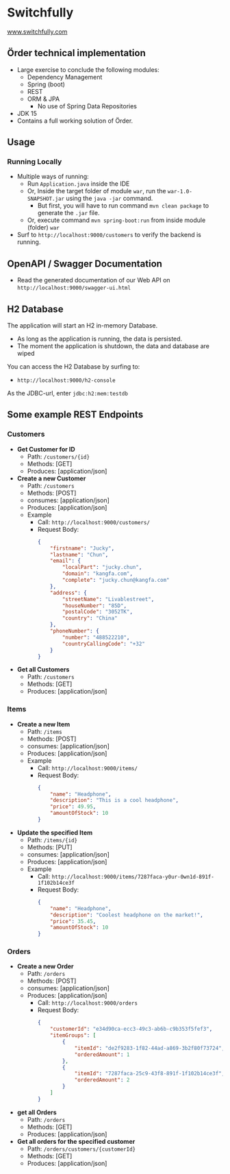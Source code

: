 # Switchfully

www.switchfully.com

## Örder technical implementation

-  Large exercise to conclude the following modules:
    - Dependency Management
    - Spring (boot)
    - REST
    - ORM & JPA
        - No use of Spring Data Repositories
- JDK 15
- Contains a full working solution of Örder.

## Usage

### Running Locally
- Multiple ways of running:
    - Run `Application.java` inside the IDE
    - Or, Inside the target folder of module `war`, run the `war-1.0-SNAPSHOT.jar` using the `java -jar` command.
        - But first, you will have to run command `mvn clean package` to generate the `.jar` file.
    - Or, execute command `mvn spring-boot:run` from inside module (folder) `war`
- Surf to `http://localhost:9000/customers` to verify the backend is running.

## OpenAPI / Swagger Documentation
- Read the generated documentation of our Web API on `http://localhost:9000/swagger-ui.html`

## H2 Database
The application will start an H2 in-memory Database. 
- As long as the application is running, the data is persisted.
- The moment the application is shutdown, the data and database are wiped

You can access the H2 Database by surfing to:
 - `http://localhost:9000/h2-console`
 
 As the JDBC-url, enter `jdbc:h2:mem:testdb`

## Some example REST Endpoints

### Customers
- **Get Customer for ID**
    - Path: `/customers/{id}`
    - Methods: [GET]
    - Produces: [application/json]
- **Create a new Customer**
    - Path: `/customers`
    - Methods: [POST]
    - consumes: [application/json]
    - Produces: [application/json]
    - Example
        - Call: `http://localhost:9000/customers/`
        - Request Body:
            ```json
            {
                "firstname": "Jucky",
                "lastname": "Chun",
                "email": {
                    "localPart": "jucky.chun",
                    "domain": "kangfa.com",
                    "complete": "jucky.chun@kangfa.com"
                },
                "address": {
                    "streetName": "Livablestreet",
                    "houseNumber": "85D",
                    "postalCode": "3052TK",
                    "country": "China"
                },
                "phoneNumber": {
                    "number": "488522210",
                    "countryCallingCode": "+32"
                }
            }
            ```
- **Get all Customers**
    - Path: `/customers`
    - Methods: [GET]
    - Produces: [application/json]

### Items
- **Create a new Item**
    - Path: `/items`
    - Methods: [POST]
    - consumes: [application/json]
    - Produces: [application/json]
    - Example 
        - Call: `http://localhost:9000/items/`
        - Request Body:
            ```json
            {
                "name": "Headphone",
                "description": "This is a cool headphone",
                "price": 49.95,
                "amountOfStock": 10
            }
            ```
- **Update the specified Item**
    - Path: `/items/{id}`
    - Methods: [PUT]
    - consumes: [application/json]
    - Produces: [application/json]
    - Example
        - Call: `http://localhost:9000/items/7287faca-y0ur-0wn1d-891f-1f102b14ce3f`
        - Request Body:
            ```json
            {
                "name": "Headphone",
                "description": "Coolest headphone on the market!",
                "price": 35.45,
                "amountOfStock": 10
            }
            ```

### Orders
- **Create a new Order**
    - Path: `/orders`
    - Methods: [POST]
    - consumes: [application/json]
    - Produces: [application/json]
        - Call: `http://localhost:9000/orders`
        - Request Body:
            ```json
            {
                "customerId": "e34d90ca-ecc3-49c3-ab6b-c9b353f5fef3",
                "itemGroups": [
                    {
                        "itemId": "de2f9283-1f82-44ad-a869-3b2f80f73724",
                        "orderedAmount": 1
                    },
                    {
                        "itemId": "7287faca-25c9-43f8-891f-1f102b14ce3f",
                        "orderedAmount": 2
                    }
                ]
            }
            ```
- **get all Orders**
    - Path: `/orders`
    - Methods: [GET]
    - Produces: [application/json]
- **Get all orders for the specified customer**
    - Path: `/orders/customers/{customerId}`
    - Methods: [GET]
    - Produces: [application/json]
